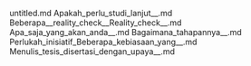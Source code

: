 untitled.md
Apakah_perlu_studi_lanjut__.md
Beberapa__reality_check__Reality_check__.md
Apa_saja_yang_akan_anda__.md
Bagaimana_tahapannya__.md
Perlukah_inisiatif_Beberapa_kebiasaan_yang__.md
Menulis_tesis_disertasi_dengan_upaya__.md
